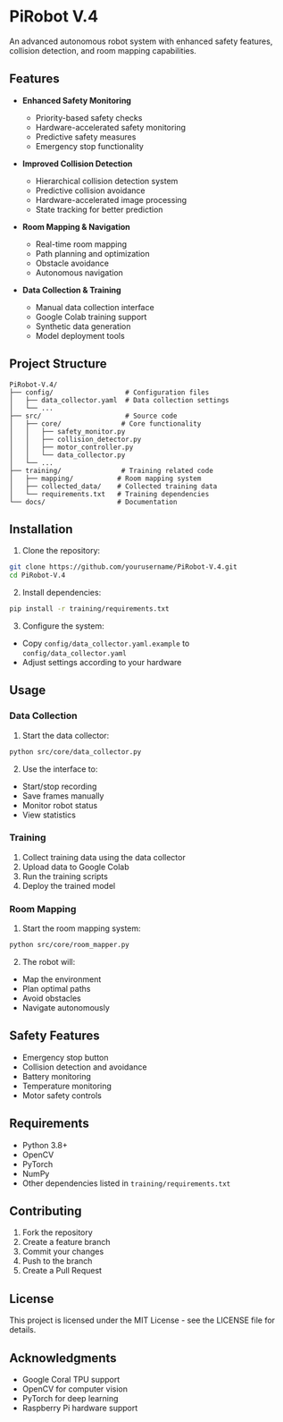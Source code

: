 # PiRobot V.4

An advanced autonomous robot system with enhanced safety features, collision detection, and room mapping capabilities.

## Features

- **Enhanced Safety Monitoring**
  - Priority-based safety checks
  - Hardware-accelerated safety monitoring
  - Predictive safety measures
  - Emergency stop functionality

- **Improved Collision Detection**
  - Hierarchical collision detection system
  - Predictive collision avoidance
  - Hardware-accelerated image processing
  - State tracking for better prediction

- **Room Mapping & Navigation**
  - Real-time room mapping
  - Path planning and optimization
  - Obstacle avoidance
  - Autonomous navigation

- **Data Collection & Training**
  - Manual data collection interface
  - Google Colab training support
  - Synthetic data generation
  - Model deployment tools

## Project Structure

```
PiRobot-V.4/
├── config/                  # Configuration files
│   ├── data_collector.yaml  # Data collection settings
│   └── ...
├── src/                     # Source code
│   ├── core/               # Core functionality
│   │   ├── safety_monitor.py
│   │   ├── collision_detector.py
│   │   ├── motor_controller.py
│   │   └── data_collector.py
│   └── ...
├── training/               # Training related code
│   ├── mapping/           # Room mapping system
│   ├── collected_data/    # Collected training data
│   └── requirements.txt   # Training dependencies
└── docs/                  # Documentation
```

## Installation

1. Clone the repository:
```bash
git clone https://github.com/yourusername/PiRobot-V.4.git
cd PiRobot-V.4
```

2. Install dependencies:
```bash
pip install -r training/requirements.txt
```

3. Configure the system:
- Copy `config/data_collector.yaml.example` to `config/data_collector.yaml`
- Adjust settings according to your hardware

## Usage

### Data Collection

1. Start the data collector:
```bash
python src/core/data_collector.py
```

2. Use the interface to:
- Start/stop recording
- Save frames manually
- Monitor robot status
- View statistics

### Training

1. Collect training data using the data collector
2. Upload data to Google Colab
3. Run the training scripts
4. Deploy the trained model

### Room Mapping

1. Start the room mapping system:
```bash
python src/core/room_mapper.py
```

2. The robot will:
- Map the environment
- Plan optimal paths
- Avoid obstacles
- Navigate autonomously

## Safety Features

- Emergency stop button
- Collision detection and avoidance
- Battery monitoring
- Temperature monitoring
- Motor safety controls

## Requirements

- Python 3.8+
- OpenCV
- PyTorch
- NumPy
- Other dependencies listed in `training/requirements.txt`

## Contributing

1. Fork the repository
2. Create a feature branch
3. Commit your changes
4. Push to the branch
5. Create a Pull Request

## License

This project is licensed under the MIT License - see the LICENSE file for details.

## Acknowledgments

- Google Coral TPU support
- OpenCV for computer vision
- PyTorch for deep learning
- Raspberry Pi hardware support
